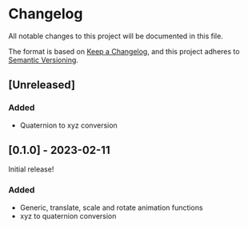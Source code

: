 # Changelog

All notable changes to this project will be documented in this file.

The format is based on [Keep a Changelog](https://keepachangelog.com/en/1.0.0/),
and this project adheres to [Semantic Versioning](https://semver.org/spec/v2.0.0.html).

## [Unreleased]

### Added
- Quaternion to xyz conversion

## [0.1.0] - 2023-02-11
Initial release!

### Added
- Generic, translate, scale and rotate animation functions
- xyz to quaternion conversion

